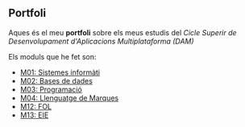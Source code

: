 ## Portfoli

Aques és el meu **portfoli** sobre els meus estudis del *Cicle Superir de Desenvolupament d'Aplicacions Multiplataforma (DAM)*

Els moduls que he fet son:
- [M01: Sistemes informàti](https://github.com/OriolJove/Portfolio/tree/main/Moduls/GS/M01-Sistemes%20Inf%C3%B3rmatics)
- [M02: Bases de dades](https://github.com/OriolJove/Portfolio/tree/main/Moduls/GS/M02-Base%20de%20dades)
- [M03: Programació](https://github.com/OriolJove/Portfolio/tree/main/Moduls/GS/M03-Programaci%C3%B3)
- [M04: Llenguatge de Marques]()
- [M12: FOL](https://github.com/OriolJove/Portfolio/tree/main/Moduls/GS/M04-LLenguatge%20de%20marques)
- [M13: EIE]()
